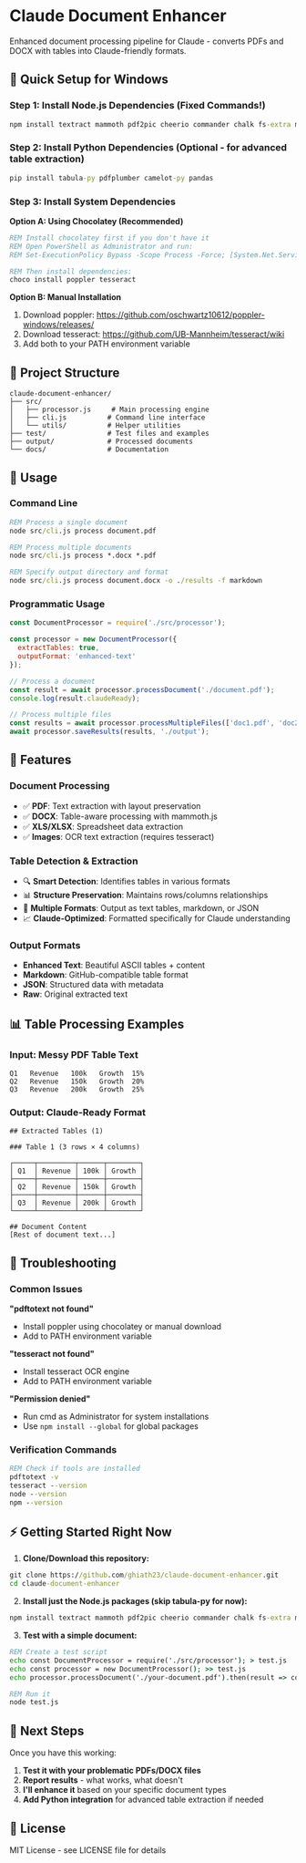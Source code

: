 # Claude Document Enhancer

Enhanced document processing pipeline for Claude - converts PDFs and DOCX with tables into Claude-friendly formats.

## 🚀 Quick Setup for Windows

### Step 1: Install Node.js Dependencies (Fixed Commands!)
```cmd
npm install textract mammoth pdf2pic cheerio commander chalk fs-extra mime table markdown-table
```

### Step 2: Install Python Dependencies (Optional - for advanced table extraction)
```cmd
pip install tabula-py pdfplumber camelot-py pandas
```

### Step 3: Install System Dependencies
**Option A: Using Chocolatey (Recommended)**
```cmd
REM Install chocolatey first if you don't have it
REM Open PowerShell as Administrator and run:
REM Set-ExecutionPolicy Bypass -Scope Process -Force; [System.Net.ServicePointManager]::SecurityProtocol = [System.Net.ServicePointManager]::SecurityProtocol -bor 3072; iex ((New-Object System.Net.WebClient).DownloadString('https://community.chocolatey.org/install.ps1'))

REM Then install dependencies:
choco install poppler tesseract
```

**Option B: Manual Installation**
1. Download poppler: https://github.com/oschwartz10612/poppler-windows/releases/
2. Download tesseract: https://github.com/UB-Mannheim/tesseract/wiki
3. Add both to your PATH environment variable

## 📁 Project Structure
```
claude-document-enhancer/
├── src/
│   ├── processor.js     # Main processing engine
│   ├── cli.js          # Command line interface
│   └── utils/          # Helper utilities
├── test/               # Test files and examples
├── output/             # Processed documents
└── docs/               # Documentation
```

## 🔧 Usage

### Command Line
```cmd
REM Process a single document
node src/cli.js process document.pdf

REM Process multiple documents
node src/cli.js process *.docx *.pdf

REM Specify output directory and format
node src/cli.js process document.docx -o ./results -f markdown
```

### Programmatic Usage
```javascript
const DocumentProcessor = require('./src/processor');

const processor = new DocumentProcessor({
  extractTables: true,
  outputFormat: 'enhanced-text'
});

// Process a document
const result = await processor.processDocument('./document.pdf');
console.log(result.claudeReady);

// Process multiple files
const results = await processor.processMultipleFiles(['doc1.pdf', 'doc2.docx']);
await processor.saveResults(results, './output');
```

## 🎯 Features

### Document Processing
- ✅ **PDF**: Text extraction with layout preservation
- ✅ **DOCX**: Table-aware processing with mammoth.js
- ✅ **XLS/XLSX**: Spreadsheet data extraction
- ✅ **Images**: OCR text extraction (requires tesseract)

### Table Detection & Extraction
- 🔍 **Smart Detection**: Identifies tables in various formats
- 📊 **Structure Preservation**: Maintains rows/columns relationships
- 🎨 **Multiple Formats**: Output as text tables, markdown, or JSON
- 📈 **Claude-Optimized**: Formatted specifically for Claude understanding

### Output Formats
- **Enhanced Text**: Beautiful ASCII tables + content
- **Markdown**: GitHub-compatible table format
- **JSON**: Structured data with metadata
- **Raw**: Original extracted text

## 📊 Table Processing Examples

### Input: Messy PDF Table Text
```
Q1   Revenue   100k   Growth  15%
Q2   Revenue   150k   Growth  20%
Q3   Revenue   200k   Growth  25%
```

### Output: Claude-Ready Format
```
## Extracted Tables (1)

### Table 1 (3 rows × 4 columns)

┌─────┬─────────┬──────┬────────┐
│ Q1  │ Revenue │ 100k │ Growth │
├─────┼─────────┼──────┼────────┤
│ Q2  │ Revenue │ 150k │ Growth │
├─────┼─────────┼──────┼────────┤
│ Q3  │ Revenue │ 200k │ Growth │
└─────┴─────────┴──────┴────────┘

## Document Content
[Rest of document text...]
```

## 🚨 Troubleshooting

### Common Issues

**"pdftotext not found"**
- Install poppler using chocolatey or manual download
- Add to PATH environment variable

**"tesseract not found"** 
- Install tesseract OCR engine
- Add to PATH environment variable

**"Permission denied"**
- Run cmd as Administrator for system installations
- Use `npm install --global` for global packages

### Verification Commands
```cmd
REM Check if tools are installed
pdftotext -v
tesseract --version
node --version
npm --version
```

## ⚡ Getting Started Right Now

1. **Clone/Download this repository:**
```cmd
git clone https://github.com/ghiath23/claude-document-enhancer.git
cd claude-document-enhancer
```

2. **Install just the Node.js packages (skip tabula-py for now):**
```cmd
npm install textract mammoth pdf2pic cheerio commander chalk fs-extra mime table markdown-table
```

3. **Test with a simple document:**
```cmd
REM Create a test script
echo const DocumentProcessor = require('./src/processor'); > test.js
echo const processor = new DocumentProcessor(); >> test.js
echo processor.processDocument('./your-document.pdf').then(result => console.log(result.claudeReady)); >> test.js

REM Run it
node test.js
```

## 🤝 Next Steps

Once you have this working:
1. **Test it with your problematic PDFs/DOCX files**
2. **Report results** - what works, what doesn't
3. **I'll enhance it** based on your specific document types
4. **Add Python integration** for advanced table extraction if needed

## 📄 License

MIT License - see LICENSE file for details